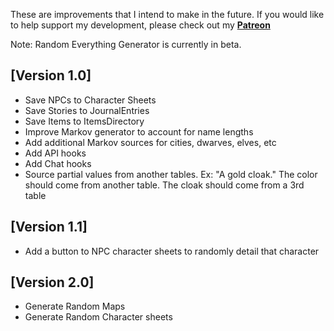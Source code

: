 These are improvements that I intend to make in the future. If you would like to help support my development, please check out my **[Patreon](https://www.patreon.com/darthcluck)**

Note: Random Everything Generator is currently in beta.

## [Version 1.0]
- Save NPCs to Character Sheets
- Save Stories to JournalEntries
- Save Items to ItemsDirectory
- Improve Markov generator to account for name lengths
- Add additional Markov sources for cities, dwarves, elves, etc
- Add API hooks
- Add Chat hooks
- Source partial values from another tables. Ex: "A gold cloak." The color should come from another table. The cloak should come from a 3rd table

## [Version 1.1]
- Add a button to NPC character sheets to randomly detail that character

## [Version 2.0]
- Generate Random Maps
- Generate Random Character sheets
